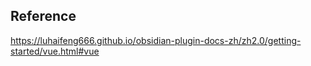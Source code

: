 








## Reference

https://luhaifeng666.github.io/obsidian-plugin-docs-zh/zh2.0/getting-started/vue.html#vue
